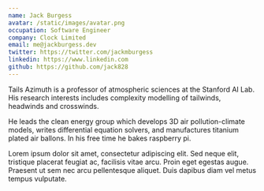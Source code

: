 ```yaml
---
name: Jack Burgess
avatar: /static/images/avatar.png
occupation: Software Engineer
company: Clock Limited
email: me@jackburgess.dev
twitter: https://twitter.com/jackmburgess
linkedin: https://www.linkedin.com
github: https://github.com/jack828
---
```


Tails Azimuth is a professor of atmospheric sciences at the Stanford AI Lab. His research interests includes complexity modelling of tailwinds, headwinds and crosswinds.

He leads the clean energy group which develops 3D air pollution-climate models, writes differential equation solvers, and manufactures titanium plated air ballons. In his free time he bakes raspberry pi.

Lorem ipsum dolor sit amet, consectetur adipiscing elit. Sed neque elit, tristique placerat feugiat ac, facilisis vitae arcu. Proin eget egestas augue. Praesent ut sem nec arcu pellentesque aliquet. Duis dapibus diam vel metus tempus vulputate.
